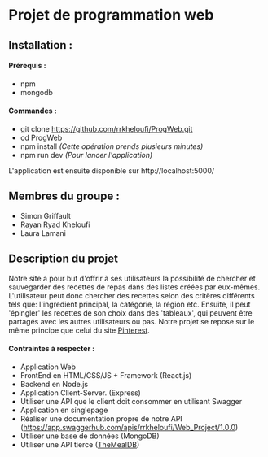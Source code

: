 # Projet de programmation web

## Installation :

#### Prérequis :

- npm
- mongodb

#### Commandes :

- git clone https://github.com/rrkheloufi/ProgWeb.git
- cd ProgWeb
- npm install _(*Cette opération prends plusieurs minutes*)_
- npm run dev _(Pour lancer l'application)_

L'application est ensuite disponible sur http://localhost:5000/

## Membres du groupe :

- Simon Griffault
- Rayan Ryad Kheloufi
- Laura Lamani

## Description du projet

Notre site a pour but d'offrir à ses utilisateurs la possibilité de chercher et sauvegarder des recettes de repas dans des listes créées par eux-mêmes. L'utilisateur peut donc chercher des recettes selon des critères différents tels que: l'ingredient principal, la catégorie, la région etc. Ensuite, il peut 'épingler' les recettes de son choix dans des 'tableaux', qui peuvent être partagés avec les autres utilisateurs ou pas. Notre projet se repose sur le même principe que celui du site [Pinterest](https://www.pinterest.com/).

#### Contraintes à respecter :

- Application Web
- FrontEnd en HTML/CSS/JS + Framework (React.js)
- Backend en Node.js
- Application Client-Server. (Express)
- Utiliser une API que le client doit consommer en utilisant Swagger
- Application en singlepage
- Réaliser une documentation propre de notre API (https://app.swaggerhub.com/apis/rrkheloufi/Web_Project/1.0.0)
- Utiliser une base de données (MongoDB)
- Utiliser une API tierce ([TheMealDB](https://www.themealdb.com/api.php))
